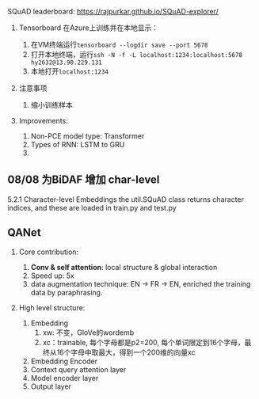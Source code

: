 SQuAD leaderboard: <https://rajpurkar.github.io/SQuAD-explorer/>




1. Tensorboard
    在Azure上训练并在本地显示：
    1. 在VM终端运行`tensorboard --logdir save --port 5678`
    2. 打开本地终端，运行`ssh -N -f -L localhost:1234:localhost:5678 hy2632@13.90.229.131`
    3. 本地打开`localhost:1234`


2. 注意事项
   1. 缩小训练样本

3. Improvements:
   1. Non-PCE model type: Transformer
   2. Types of RNN: LSTM to GRU
   3. 











## 08/08 为BiDAF 增加 char-level
   5.2.1 Character-level Embeddings
   the util.SQuAD class returns character indices, and these are
   loaded in train.py and test.py











## QANet

1. Core contribution:
   1. **Conv & self attention**: local structure & global interaction
   2. Speed up: 5x
   3. data augmentation technique: EN -> FR -> EN, enriched the training data by paraphrasing.

2. High level structure:
   1. Embedding
      1. xw: 不变，GloVe的wordemb
      2. xc：trainable, 每个字母都是p2=200, 每个单词限定到16个字母，最终从16个字母中取最大，得到一个200维的向量xc
   2. Embedding Encoder
   3. Context query attention layer
   4. Model encoder layer
   5. Output layer



